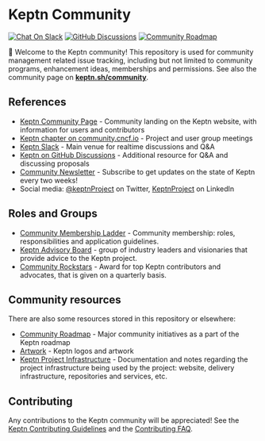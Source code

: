 # Keptn Community 

[![Chat On Slack](https://img.shields.io/badge/Chat%20on-Slack-green?logo=slack)](https://keptn.sh/community/#slack)
[![GitHub Discussions](https://img.shields.io/github/discussions/keptn/keptn)](https://github.com/keptn/keptn/discussions)
[![Community Roadmap](https://img.shields.io/badge/Community-roadmap-yellow)](https://github.com/orgs/keptn/projects/1?card_filter_query=label%3Acommunity)

👋 Welcome to the Keptn community! 
This repository is used for community management related issue tracking,
including but not limited to community programs, enhancement ideas, memberships and permissions. 
See also the community page on [**keptn.sh/community**](https://keptn.sh/community/).

## References

* [Keptn Community Page](https://keptn.sh/community/) - Community landing on the Keptn website, with information for users and contributors
* [Keptn chapter on community.cncf.io](https://community.cncf.io/keptn-community/) - Project and user group meetings
* [Keptn Slack](https://keptn.sh/community/#slack) - Main venue for realtime discussions and Q&A
* [Keptn on GitHub Discussions](https://github.com/keptn/keptn/discussions) - Additional resource for Q&A and discussing proposals
* [Community Newsletter](https://keptn.sh/community/newsletter/) - Subscribe to get updates on the state of Keptn every two weeks!
* Social media: [@keptnProject](https://twitter.com/keptnProject) on Twitter, [KeptnProject](https://www.linkedin.com/company/keptnproject) on LinkedIn

## Roles and Groups

* [Community Membership Ladder](./COMMUNITY_MEMBERSHIP.md) - Community membership: roles, responsibilities and application guidelines.
* [Keptn Advisory Board](./advisory-board.md) - 
group of industry leaders and visionaries that provide advice to the Keptn project.
* [Community Rockstars](./community-rockstar.md) -
Award for top Keptn contributors and advocates,
that is given on a quarterly basis.

## Community resources

There are also some resources stored in this repository or elsewhere:

* [Community Roadmap](https://github.com/orgs/keptn/projects/1?card_filter_query=label%3Acommunity) - Major community initiatives
  as a part of the Keptn roadmap
* [Artwork](./logos) - Keptn logos and artwork
* [Keptn Project Infrastructure](./project-infrastructure/) - 
  Documentation and notes regarding the project infrastructure being used by the project:
  website, delivery infrastructure, repositories and services, etc.

## Contributing

Any contributions to the Keptn community will be appreciated!
See the [Keptn Contributing Guidelines](https://keptn.sh/community/contributing/) and the [Contributing FAQ](https://keptn.sh/community/faq/).

